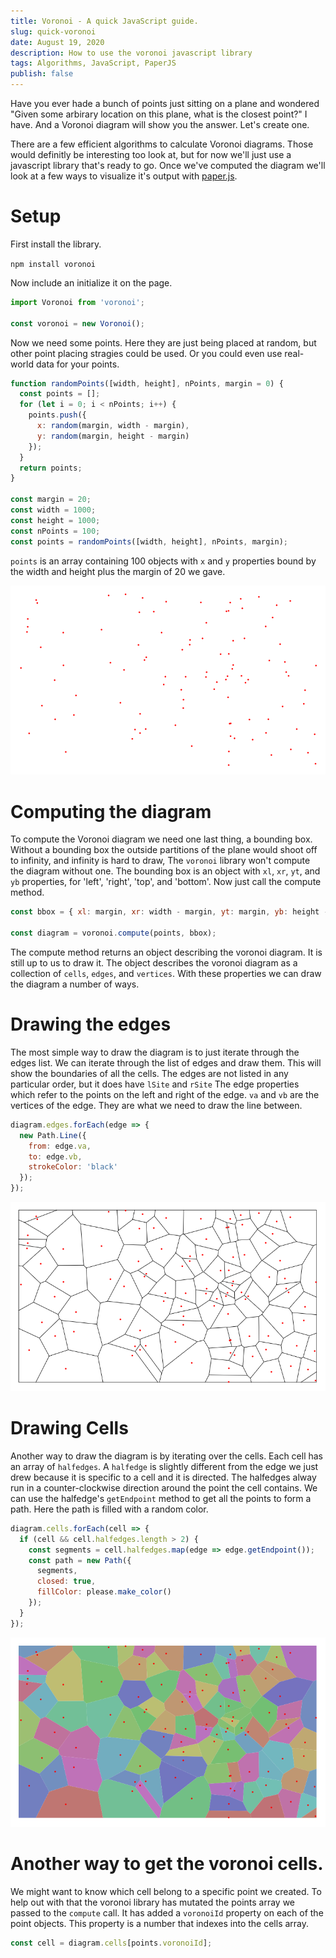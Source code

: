 ```yaml
---
title: Voronoi - A quick JavaScript guide.
slug: quick-voronoi
date: August 19, 2020
description: How to use the voronoi javascript library
tags: Algorithms, JavaScript, PaperJS
publish: false
---
```


Have you ever hade a bunch of points just sitting on a plane and wondered "Given some arbirary location on this plane, what is the closest point?" I have. And a Voronoi diagram will show you the answer. Let's create one.

There are a few efficient algorithms to calculate Voronoi diagrams. Those would definitly be interesting too look at, but for now we'll just use a javascript library that's ready to go. Once we've computed the diagram we'll look at a few ways to visualize it's output with [paper.js](http://paperjs.org/).

# Setup

First install the library.

`npm install voronoi`

Now include an initialize it on the page.

```javascript
import Voronoi from 'voronoi';

const voronoi = new Voronoi();
```

Now we need some points. Here they are just being placed at random, but other point placing stragies could be used. Or you could even use real-world data for your points.

```javascript
function randomPoints([width, height], nPoints, margin = 0) {
  const points = [];
  for (let i = 0; i < nPoints; i++) {
    points.push({ 
      x: random(margin, width - margin), 
      y: random(margin, height - margin) 
    });
  }
  return points;
}

const margin = 20;
const width = 1000;
const height = 1000;
const nPoints = 100;
const points = randomPoints([width, height], nPoints, margin);
```

`points` is an array containing 100 objects with `x` and `y` properties bound by the width and height plus the margin of 20 we gave.

<img src="./points.png" alt="Just the points">

# Computing the diagram

To compute the Voronoi diagram we need one last thing, a bounding box. Without a bounding box the outside partitions of the plane would shoot off to infinity, and infinity is hard to draw, The `voronoi` library won't compute the diagram without one. The bounding box is an object with `xl`, `xr`, `yt`, and `yb` properties, for 'left', 'right', 'top', and 'bottom'. Now just call the compute method.

```javascript
const bbox = { xl: margin, xr: width - margin, yt: margin, yb: height - margin };

const diagram = voronoi.compute(points, bbox);
```

The compute method returns an object describing the voronoi diagram. It is still up to us to draw it. The object describes the voronoi diagram as a collection of `cells`, `edges`, and `vertices`. With these properties we can draw the diagram a number of ways.

# Drawing the edges

The most simple way to draw the diagram is to just iterate through the edges list. We can iterate through the list of edges and draw them. This will show the boundaries of all the cells. The edges are not listed in any particular order, but it does have `lSite` and `rSite` The edge properties which refer to the points on the left and right of the edge. `va` and `vb` are the vertices of the edge. They are what we need to draw the line between.

```javascript
diagram.edges.forEach(edge => {
  new Path.Line({
    from: edge.va,
    to: edge.vb,
    strokeColor: 'black'
  });
});
```

<img src="./edges.png" alt="The Voronoi edges">

# Drawing Cells

Another way to draw the diagram is by iterating over the cells. Each cell has an array of `halfedges`. A `halfedge` is slightly different from the edge we just drew because it is specific to a cell and it is directed. The halfedges alway run in a counter-clockwise direction around the point the cell contains. We can use the halfedge's `getEndpoint` method to get all the points to form a path. Here the path is filled with a random color.

```javascript
diagram.cells.forEach(cell => {
  if (cell && cell.halfedges.length > 2) {
    const segments = cell.halfedges.map(edge => edge.getEndpoint());
    const path = new Path({
      segments,
      closed: true,
      fillColor: please.make_color()
    });
  }
});
```

<img src="./cell.png" alt="Randomly colored voronoi cells">

# Another way to get the voronoi cells.

We might want to know which cell belong to a specific point we created. To help out with that the voronoi library has mutated the points array we passed to the `compute` call. It has added a `voronoiId` property on each of the point objects. This property is a number that indexes into the cells array.

```javascript
const cell = diagram.cells[points.voronoiId];
```